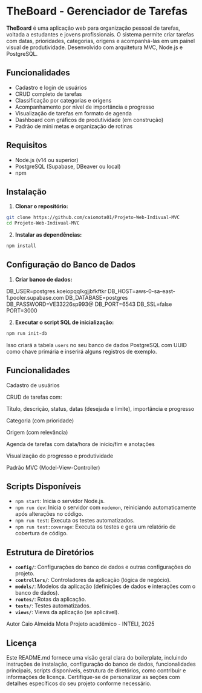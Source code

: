 # TheBoard - Gerenciador de Tarefas

**TheBoard** é uma aplicação web para organização pessoal de tarefas, voltada a estudantes e jovens profissionais. O sistema permite criar tarefas com datas, prioridades, categorias, origens e acompanhá-las em um painel visual de produtividade. Desenvolvido com arquitetura MVC, Node.js e PostgreSQL.

## Funcionalidades

- Cadastro e login de usuários
- CRUD completo de tarefas
- Classificação por categorias e origens
- Acompanhamento por nível de importância e progresso
- Visualização de tarefas em formato de agenda
- Dashboard com gráficos de produtividade (em construção)
- Padrão de mini metas e organização de rotinas

## Requisitos

- Node.js (v14 ou superior)
- PostgreSQL (Supabase, DBeaver ou local)
- npm

## Instalação

1. **Clonar o repositório:**

```bash
git clone https://github.com/caiomota01/Projeto-Web-Indivual-MVC
cd Projeto-Web-Indivual-MVC
```


2. **Instalar as dependências:**
    
```bash
npm install
```

Configuração do Banco de Dados
------------------------------

1. **Criar banco de dados:**
    
DB_USER=postgres.koeiopqqlkgjjbfkftkr
DB_HOST=aws-0-sa-east-1.pooler.supabase.com
DB_DATABASE=postgres
DB_PASSWORD=VE33226sp993@
DB_PORT=6543
DB_SSL=false
PORT=3000
    
2. **Executar o script SQL de inicialização:**
    
```bash
npm run init-db
```
    
Isso criará a tabela `users` no seu banco de dados PostgreSQL com UUID como chave primária e inserirá alguns registros de exemplo.
    

Funcionalidades
---------------

Cadastro de usuários

CRUD de tarefas com:

Título, descrição, status, datas (desejada e limite), importância e progresso

Categoria (com prioridade)

Origem (com relevância)

Agenda de tarefas com data/hora de início/fim e anotações

Visualização do progresso e produtividade

Padrão MVC (Model-View-Controller)

Scripts Disponíveis
-------------------

* `npm start`: Inicia o servidor Node.js.
* `npm run dev`: Inicia o servidor com `nodemon`, reiniciando automaticamente após alterações no código.
* `npm run test`: Executa os testes automatizados.
* `npm run test:coverage`: Executa os testes e gera um relatório de cobertura de código.

Estrutura de Diretórios
-----------------------

* **`config/`**: Configurações do banco de dados e outras configurações do projeto.
* **`controllers/`**: Controladores da aplicação (lógica de negócio).
* **`models/`**: Modelos da aplicação (definições de dados e interações com o banco de dados).
* **`routes/`**: Rotas da aplicação.
* **`tests/`**: Testes automatizados.
* **`views/`**: Views da aplicação (se aplicável).


Autor
Caio Almeida Mota
Projeto acadêmico - INTELI, 2025

Licença
-------



Este README.md fornece uma visão geral clara do boilerplate, incluindo instruções de instalação, configuração do banco de dados, funcionalidades principais, scripts disponíveis, estrutura de diretórios, como contribuir e informações de licença. Certifique-se de personalizar as seções com detalhes específicos do seu projeto conforme necessário.
